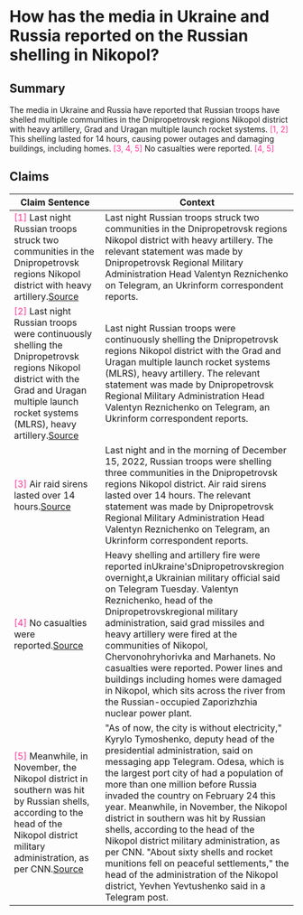 # How has the media in Ukraine and Russia reported on the Russian shelling in Nikopol?

## Summary
The media in Ukraine and Russia have reported that Russian troops have shelled multiple communities in the Dnipropetrovsk regions Nikopol district with heavy artillery, Grad and Uragan multiple launch rocket systems. <font color=#FF3399>[1, 2]</font> This shelling lasted for 14 hours, causing power outages and damaging buildings, including homes. <font color=#FF3399>[3, 4, 5]</font> No casualties were reported. <font color=#FF3399>[4, 5]</font>

## Claims
| Claim Sentence | Context |
|---|---|
|<font color=#FF3399>[1]</font> Last night Russian troops struck two communities in the Dnipropetrovsk regions Nikopol district with heavy artillery.<a href="https://www.ukrinform.net/rubric-ato/3631358-russian-invaders-strike-dnipropetrovsk-regions-nikopol-district-with-heavy-artillery.html" target="_blank">Source</a>| Last night Russian troops struck two communities in the Dnipropetrovsk regions Nikopol district with heavy artillery. The relevant statement was made by Dnipropetrovsk Regional Military Administration Head Valentyn Reznichenko on Telegram, an Ukrinform correspondent reports.|
|<font color=#FF3399>[2]</font> Last night Russian troops were continuously shelling the Dnipropetrovsk regions Nikopol district with the Grad and Uragan multiple launch rocket systems (MLRS), heavy artillery.<a href="https://www.ukrinform.net/rubric-ato/3633793-russians-fired-over-50-projectiles-at-nikopol-marhanets-last-night.html" target="_blank">Source</a>| Last night Russian troops were continuously shelling the Dnipropetrovsk regions Nikopol district with the Grad and Uragan multiple launch rocket systems (MLRS), heavy artillery. The relevant statement was made by Dnipropetrovsk Regional Military Administration Head Valentyn Reznichenko on Telegram, an Ukrinform correspondent reports.|
|<font color=#FF3399>[3]</font> Air raid sirens lasted over 14 hours.<a href="https://www.ukrinform.net/rubric-ato/3634535-air-raid-sirens-last-over-14-hours-in-dnipropetrovsk-region.html" target="_blank">Source</a>| Last night and in the morning of December 15, 2022, Russian troops were shelling three communities in the Dnipropetrovsk regions Nikopol district. Air raid sirens lasted over 14 hours. The relevant statement was made by Dnipropetrovsk Regional Military Administration Head Valentyn Reznichenko on Telegram, an Ukrinform correspondent reports.|
|<font color=#FF3399>[4]</font> No casualties were reported.<a href="https://www.cnn.com/europe/live-news/russia-ukraine-war-news-12-13-22/h_864ec4c673acb12b87c0c2b33449d0d2" target="_blank">Source</a>| Heavy shelling and artillery fire were reported inUkraine'sDnipropetrovskregion overnight,a Ukrainian military official said on Telegram Tuesday. Valentyn Reznichenko, head of the Dnipropetrovskregional military administration, said grad missiles and heavy artillery were fired at the communities of Nikopol, Chervonohryhorivka and Marhanets. No casualties were reported. Power lines and buildings including homes were damaged in Nikopol, which sits across the river from the Russian-occupied Zaporizhzhia nuclear power plant.|
|<font color=#FF3399>[5]</font> Meanwhile, in November, the Nikopol district in southern was hit by Russian shells, according to the head of the Nikopol district military administration, as per CNN.<a href="https://www.business-standard.com/article/international/over-1-5-million-people-left-without-power-in-ukraine-s-port-city-odesa-122121100377_1.html" target="_blank">Source</a>| "As of now, the city is without electricity," Kyrylo Tymoshenko, deputy head of the presidential administration, said on messaging app Telegram. Odesa, which is the largest port city of had a population of more than one million before Russia invaded the country on February 24 this year. Meanwhile, in November, the Nikopol district in southern was hit by Russian shells, according to the head of the Nikopol district military administration, as per CNN. "About sixty shells and rocket munitions fell on peaceful settlements," the head of the administration of the Nikopol district, Yevhen Yevtushenko said in a Telegram post.|
